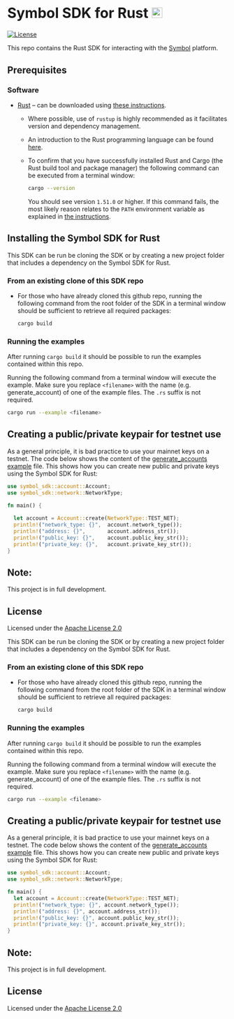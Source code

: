 <p left="center"> <h1 style="font-size:32px;">Symbol SDK for Rust <a href="https://www.rust-lang.org/" target="_blank" rel="noopener noreferrer"><img width="24" src="https://user-images.githubusercontent.com/29048783/116006250-f7d9ee00-a5cf-11eb-823b-e9f0cefa8f2e.jpeg" alt="Rust logo"></a></h1></p>

[![License](https://img.shields.io/badge/License-Apache%202.0-blue.svg?style=popout-square)](https://github.com/BlockPuppets/symbol-sdk-rust/blob/master/LICENSE)

This repo contains the Rust SDK for interacting with the [Symbol](https://symbolplatform.com/) platform.

## Prerequisites

### Software

* [Rust](https://www.rust-lang.org/) – can be downloaded
  using [these instructions](https://www.rust-lang.org/tools/install).
    * Where possible, use of `rustup` is highly recommended as it facilitates version and dependency management.
    * An introduction to the Rust programming language can be found [here](https://www.rust-lang.org/learn).
    * To confirm that you have successfully installed Rust and Cargo (the Rust build tool and package manager) the
      following command can be executed from a terminal window:

      ```sh
      cargo --version
      ```

      You should see version `1.51.0` or higher. If this command fails, the most likely reason relates to the `PATH`
      environment variable as explained in [the instructions](https://www.rust-lang.org/tools/install).

## Installing the Symbol SDK for Rust

This SDK can be run be cloning the SDK or by creating a new project folder that includes a dependency on the Symbol SDK
for Rust.

### From an existing clone of this SDK repo

* For those who have already cloned this github repo, running the following command from the root folder of the SDK in a
  terminal window should be sufficient to retrieve all required packages:

  ```sh
  cargo build
  ```

### Running the examples

After running `cargo build` it should be possible to run the examples contained within this repo.

Running the following command from a terminal window will execute the example. Make sure you replace `<filename>` with
the name (e.g. generate_account) of one of the example files. The `.rs` suffix is not required.

```sh
cargo run --example <filename>
```

## Creating a public/private keypair for testnet use

As a general principle, it is bad practice to use your mainnet keys on a testnet. The code below shows the content of
the [generate_accounts example](/examples/example_account.rs) file. This shows how you can create new public and private
keys using the Symbol SDK for Rust:

```rust
use symbol_sdk::account::Account;
use symbol_sdk::network::NetworkType;

fn main() {
  
  let account = Account::create(NetworkType::TEST_NET);
  println!("network_type: {}",  account.network_type());
  println!("address: {}",       account.address_str());
  println!("public_key: {}",    account.public_key_str());
  println!("private_key: {}",   account.private_key_str());
}
```

## Note:

This project is in full development.

## License

Licensed under the [Apache License 2.0](LICENSE)

This SDK can be run be cloning the SDK or by creating a new project folder that includes a dependency on the Symbol SDK
for Rust.

### From an existing clone of this SDK repo

* For those who have already cloned this github repo, running the following command from the root folder of the SDK in a
  terminal window should be sufficient to retrieve all required packages:

  ```sh
  cargo build
  ```

### Running the examples

After running `cargo build` it should be possible to run the examples contained within this repo.

Running the following command from a terminal window will execute the example. Make sure you replace `<filename>` with
the name (e.g. generate_account) of one of the example files. The `.rs` suffix is not required.

```sh
cargo run --example <filename>
```

## Creating a public/private keypair for testnet use

As a general principle, it is bad practice to use your mainnet keys on a testnet. The code below shows the content of
the [generate_accounts example](/examples/example_account.rs) file. This shows how you can create new public and private
keys using the Symbol SDK for Rust:

```rust
use symbol_sdk::account::Account;
use symbol_sdk::network::NetworkType;

fn main() {
  let account = Account::create(NetworkType::TEST_NET);
  println!("network_type: {}", account.network_type());
  println!("address: {}", account.address_str());
  println!("public_key: {}", account.public_key_str());
  println!("private_key: {}", account.private_key_str());
}
```

## Note:

This project is in full development.

## License

Licensed under the [Apache License 2.0](LICENSE)